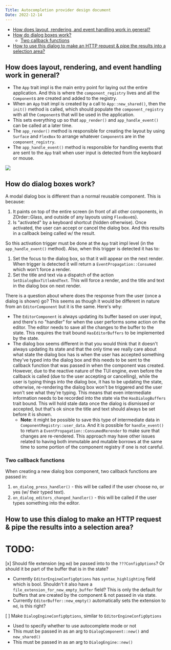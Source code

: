 ```yaml
---
Title: Autocompletion provider design document
Date: 2022-12-14
---
```


<!-- TOC -->

- [How does layout, rendering, and event handling work in general?](#how-does-layout-rendering-and-event-handling-work-in-general)
- [How do dialog boxes work?](#how-do-dialog-boxes-work)
  - [Two callback functions](#two-callback-functions)
- [How to use this dialog to make an HTTP request & pipe the results into a selection area?](#how-to-use-this-dialog-to-make-an-http-request--pipe-the-results-into-a-selection-area)

<!-- /TOC -->

## How does layout, rendering, and event handling work in general?

<a id="markdown-how-does-layout%2C-rendering%2C-and-event-handling-work-in-general%3F" name="how-does-layout%2C-rendering%2C-and-event-handling-work-in-general%3F"></a>

- The `App` trait impl is the main entry point for laying out the entire application. And this is
  where the `component_registry` lives and all the `Component`s are created and added to the
  registry.
- When an `App` trait impl is created by a call to `App::new_shared()`, then the `init()` method is
  called, which should populate the `component_registry` with all the `Component`s that will be used
  in the application.
- This sets everything up so that `app_render()` and `app_handle_event()` can be called at a later
  time.
- The `app_render()` method is responsible for creating the layout by using `Surface` and `FlexBox`
  to arrange whatever `Component`s are in the `component_registry`.
- The `app_handle_event()` method is responsible for handling events that are sent to the `App`
  trait when user input is detected from the keyboard or mouse.

![](https://raw.githubusercontent.com/r3bl-org/r3bl_rs_utils/main/docs/memory-architecture.drawio.svg)

## How do dialog boxes work?

<a id="markdown-how-do-dialog-boxes-work%3F" name="how-do-dialog-boxes-work%3F"></a>

A modal dialog box is different than a normal reusable component. This is because:

1. It paints on top of the entire screen (in front of all other components, in ZOrder::Glass, and
   outside of any layouts using `FlexBox`es).
2. Is "activated" by a keyboard shortcut (hidden otherwise). Once activated, the user can accept or
   cancel the dialog box. And this results in a callback being called w/ the result.

So this activation trigger must be done at the `App` trait impl level (in the `app_handle_event()`
method). Also, when this trigger is detected it has to:

1. Set the focus to the dialog box, so that it will appear on the next render. When trigger is
   detected it will return a `EventPropagation::Consumed` which won't force a render.
2. Set the title and text via a dispatch of the action `SetDialogBoxTitleAndText`. This will force a
   render, and the title and text in the dialog box on next render.

There is a question about where does the response from the user (once a dialog is shown) go? This
seems as though it would be different in nature from an `EditorComponent` but it is the same. Here's
why:

- The `EditorComponent` is always updating its buffer based on user input, and there's no "handler"
  for when the user performs some action on the editor. The editor needs to save all the changes to
  the buffer to the state. This requires the trait bound `HasEditorBuffers` to be implemented by the
  state.
- The dialog box seems different in that you would think that it doesn't always updating its state
  and that the only time we really care about what state the dialog box has is when the user has
  accepted something they've typed into the dialog box and this needs to be sent to the callback
  function that was passed in when the component was created. However, due to the reactive nature of
  the TUI engine, even before the callback is called (due to the user accepting or cancelling),
  while the user is typing things into the dialog box, it has to be updating the state, otherwise,
  re-rendering the dialog box won't be triggered and the user won't see what they're typing. This
  means that even intermediate information needs to be recorded into the state via the
  `HasDialogBuffers` trait bound. This will hold stale data once the dialog is dismissed or
  accepted, but that's ok since the title and text should always be set before it is shown.
  - **Note**: it might be possible to save this type of intermediate data in
    `ComponentRegistry::user_data`. And it is possible for `handle_event()` to return a
    `EventPropagation::ConsumedRerender` to make sure that changes are re-rendered. This approach
    may have other issues related to having both immutable and mutable borrows at the same time to
    some portion of the component registry if one is not careful.

### Two callback functions

<a id="markdown-two-callback-functions" name="two-callback-functions"></a>

When creating a new dialog box component, two callback functions are passed in:

1. `on_dialog_press_handler()` - this will be called if the user choose no, or yes (w/ their typed
   text).
2. `on_dialog_editors_changed_handler()` - this will be called if the user types something into the
   editor.

## How to use this dialog to make an HTTP request & pipe the results into a selection area?

<a id="markdown-how-to-use-this-dialog-to-make-an-http-request-%26-pipe-the-results-into-a-selection-area%3F" name="how-to-use-this-dialog-to-make-an-http-request-%26-pipe-the-results-into-a-selection-area%3F"></a>

# TODO:

[x] Should file extension (eg `md`) be passed into to the `???ConfigOptions`? Or should it be part
of the buffer that is in the state?

- Currently `EditorEngineConfigOptions` has `syntax_highlighting` field which is bool. Shouldn't it
  also have a `file_extension_for_new_empty_buffer` field? This is only the default for buffers that
  are created by the component & not passed in via state.
- Currently `EditorBuffer::new_empty()` automatically sets the extension to `md`, is this right?

[ ] Make `DialogEngineConfigOptions`, similar to `EditorEngineConfigOptions`

- Used to specify whether to use autocomplete mode or not
- This must be passed in as an arg to `DialogComponent::new()` and `new_shared()`
- This must be passed in as an arg to `DialogEngine::new()`
